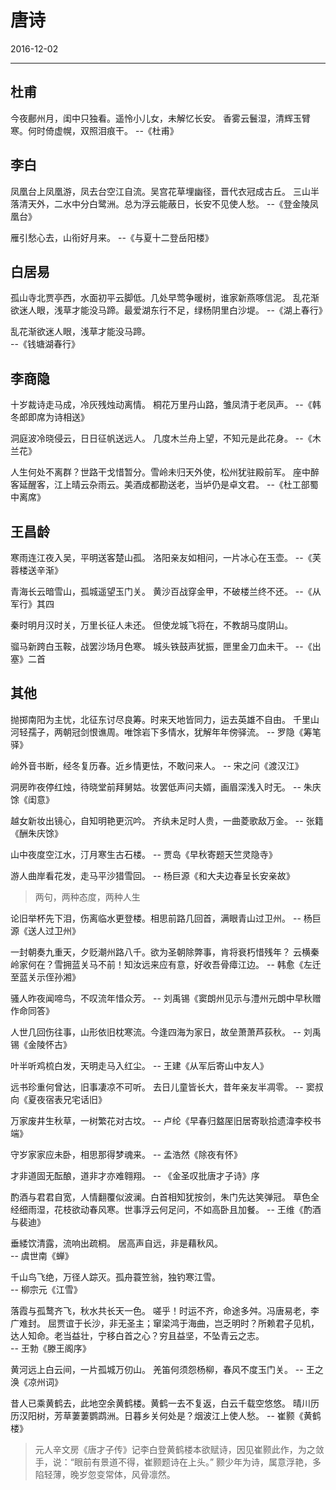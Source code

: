 # 唐诗
2016-12-02

---


## 杜甫
今夜鄜州月，闺中只独看。遥怜小儿女，未解忆长安。
香雾云鬟湿，清辉玉臂寒。何时倚虚幌，双照泪痕干。
    --《杜甫》


## 李白
凤凰台上凤凰游，凤去台空江自流。吴宫花草埋幽径，晋代衣冠成古丘。
三山半落清天外，二水中分白鹭洲。总为浮云能蔽日，长安不见使人愁。
    --《登金陵凤凰台》

雁引愁心去，山衔好月来。
    --《与夏十二登岳阳楼》


## 白居易
孤山寺北贾亭西，水面初平云脚低。几处早莺争暖树，谁家新燕啄信泥。
乱花渐欲迷人眼，浅草才能没马蹄。最爱湖东行不足，绿杨阴里白沙堤。
    --《湖上春行》

乱花渐欲迷人眼，浅草才能没马蹄。               
    --《钱塘湖春行》


## 李商隐
十岁裁诗走马成，冷灰残烛动离情。
桐花万里丹山路，雏凤清于老凤声。
    --《韩冬郎即席为诗相送》

洞庭波冷晓侵云，日日征帆送远人。
几度木兰舟上望，不知元是此花身。
    --《木兰花》

人生何处不离群？世路干戈惜暂分。雪岭未归天外使，松州犹驻殿前军。
座中醉客延醒客，江上晴云杂雨云。美酒成都勘送老，当垆仍是卓文君。
    --《杜工部蜀中离席》


## 王昌龄
寒雨连江夜入吴，平明送客楚山孤。
洛阳亲友如相问，一片冰心在玉壶。
    --《芙蓉楼送辛渐》

青海长云暗雪山，孤城遥望玉门关。
黄沙百战穿金甲，不破楼兰终不还。
    --《从军行》其四

秦时明月汉时关，万里长征人未还。
但使龙城飞将在，不教胡马度阴山。

骝马新跨白玉鞍，战罢沙场月色寒。
城头铁鼓声犹振，匣里金刀血未干。
    --《出塞》二首


## 其他
抛掷南阳为主忧，北征东讨尽良筹。时来天地皆同力，运去英雄不自由。
千里山河轻孺子，两朝冠剑恨谯周。唯馀岩下多情水，犹解年年傍驿流。
    -- 罗隐《筹笔驿》

岭外音书断，经冬复历春。近乡情更怯，不敢问来人。
    -- 宋之问《渡汉江》

洞房昨夜停红烛，待晓堂前拜舅姑。妆罢低声问夫婿，画眉深浅入时无。
    -- 朱庆馀《闺意》

越女新妆出镜心，自知明艳更沉吟。 齐纨未足时人贵，一曲菱歌敌万金。
    -- 张籍《酬朱庆馀》

山中夜度空江水，汀月寒生古石楼。
    -- 贾岛《早秋寄题天竺灵隐寺》

游人曲岸看花发，走马平沙猎雪回。
    -- 杨巨源《和大夫边春呈长安亲故》
> 两句，两种态度，两种人生

论旧举杯先下泪，伤离临水更登楼。相思前路几回首，满眼青山过卫州。
    -- 杨巨源《送人过卫州》

一封朝奏九重天，夕贬潮州路八千。欲为圣朝除弊事，肯将衰朽惜残年？
云横秦岭家何在？雪拥蓝关马不前！知汝远来应有意，好收吾骨瘴江边。
    -- 韩愈《左迁至蓝关示侄孙湘》

骚人昨夜闻啼鸟，不叹流年惜众芳。
    -- 刘禹锡《窦朗州见示与澧州元朗中早秋赠作命同答》

人世几回伤往事，山形依旧枕寒流。今逢四海为家日，故垒萧萧芦荻秋。
    -- 刘禹锡《金陵怀古》

叶半听鸡梳白发，天明走马入红尘。
    -- 王建《从军后寄山中友人》

远书珍重何曾达，旧事凄凉不可听。
去日儿童皆长大，昔年亲友半凋零。
    -- 窦叔向《夏夜宿表兄宅话旧》

万家废井生秋草，一树繁花对古坟。
    -- 卢纶《早春归盩厔旧居寄耿拾遗湋李校书端》

守岁家家应未卧，相思那得梦魂来。
    -- 孟浩然《除夜有怀》

才非道固无酝酿，道非才亦难翱翔。
    -- 《金圣叹批唐才子诗》序

酌酒与君君自宽，人情翻覆似波澜。白首相知犹按剑，朱门先达笑弹冠。
草色全经细雨湿，花枝欲动春风寒。世事浮云何足问，不如高卧且加餐。
    -- 王维《酌酒与裴迪》

垂緌饮清露，流响出疏桐。
居高声自远，非是藉秋风。  
    -- 虞世南《蝉》

千山鸟飞绝，万径人踪灭。孤舟蓑笠翁，独钓寒江雪。  
    -- 柳宗元《江雪》

落霞与孤鹜齐飞，秋水共长天一色。
嗟乎！时运不齐，命途多舛。冯唐易老，李广难封。
屈贾谊于长沙，非无圣主；窜梁鸿于海曲，岂乏明时？所赖君子见机，达人知命。老当益壮，宁移白首之心？穷且益坚，不坠青云之志。   
    -- 王勃《滕王阁序》

黄河远上白云间，一片孤城万仞山。
羌笛何须怨杨柳，春风不度玉门关。
    -- 王之涣《凉州词》

昔人已乘黄鹤去，此地空余黄鹤楼。黄鹤一去不复返，白云千载空悠悠。
晴川历历汉阳树，芳草萋萋鹦鹉洲。日暮乡关何处是？烟波江上使人愁。
    -- 崔颢《黄鹤楼》
> 元人辛文房《唐才子传》记李白登黄鹤楼本欲赋诗，因见崔颢此作，为之敛手，说：“眼前有景道不得，崔颢题诗在上头。”
> 颢少年为诗，属意浮艳，多陷轻薄，晚岁忽变常体，风骨凛然。
